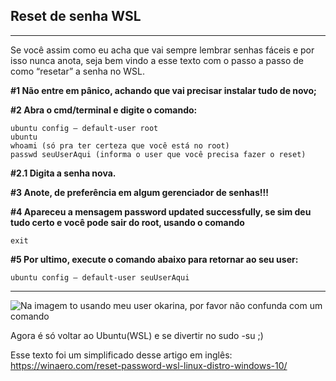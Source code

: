 ## Reset de senha WSL

----------

Se você assim como eu acha que vai sempre lembrar senhas fáceis e por isso nunca anota, seja bem vindo a esse texto com o passo a passo de como “resetar” a senha no WSL.

**#1 Não entre em pânico, achando que vai precisar instalar tudo de novo;**

**#2 Abra o cmd/terminal e digite o comando:**

~~~shell
ubuntu config — default-user root
ubuntu
whoami (só pra ter certeza que você está no root)
passwd seuUserAqui (informa o user que você precisa fazer o reset)
~~~

**#2.1 Digita a senha nova.**

**#3 Anote, de preferência em algum gerenciador de senhas!!!**

**#4 Apareceu a mensagem password updated successfully, se sim deu tudo certo e você pode sair do root, usando o comando**

`exit`

**#5 Por ultimo, execute o comando abaixo para retornar ao seu user:**

`ubuntu config — default-user seuUserAqui`

------

![Na imagem to usando meu user okarina, por favor não confunda com um comando
](https://miro.medium.com/max/640/1*5ZwLBpEoVsjFfbPZLTen-g.webp)

Agora é só voltar ao Ubuntu(WSL) e se divertir no sudo -su ;)

Esse texto foi um simplificado desse artigo em inglês: https://winaero.com/reset-password-wsl-linux-distro-windows-10/
